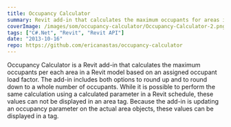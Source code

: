 ```yaml
---
title: Occupancy Calculator
summary: Revit add-in that calculates the maximum occupants for areas in a Revit model
coverImage: /images/som/occupancy-calculator/Occupancy-Calculator-2.png
tags: ["C#.Net", "Revit", "Revit API"]
date: "2013-10-16"
repo: https://github.com/ericanastas/occupancy-calculator
---
```


Occupancy Calculator is a Revit add-in that calculates the maximum occupants per each area in a Revit model based on an assigned occupant load factor. The add-in includes both options to round up and to round down to a whole number of occupants. While it is possible to perform the same calculation using a calculated parameter in a Revit schedule, these values can not be displayed in an area tag. Because the add-in is updating an occupancy parameter on the actual area objects, these values can be displayed in a tag.

